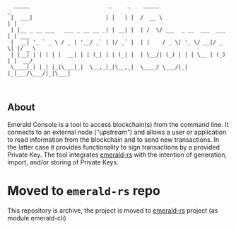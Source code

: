 ```shell

  _____                         _     _    _____                       _      
 |  ___|                       | |   | |  /  __ \                     | |     
 | |__ _ __ ___   ___ _ __ __ _| | __| |  | /  \/ ___  _ __  ___  ___ | | ___ 
 |  __| '_ ` _ \ / _ | '__/ _` | |/ _` |  | |    / _ \| '_ \/ __|/ _ \| |/ _ \
 | |__| | | | | |  __| | | (_| | | (_| |  | \__/| (_) | | | \__ | (_) | |  __/
 \____|_| |_| |_|\___|_|  \__,_|_|\__,_|  \____/ \___/|_| |_|___/\___/|_|\___|
                                                                             
                                                                             
```
## About

Emerald Console is a tool to access blockchain(s) from the command line. It connects to an 
external node (_"upstream"_) and allows a user or application to read information from the blockchain and to send new 
transactions. In the latter case it provides functionality to sign transactions by a provided Private Key. The tool 
integrates [emerald-rs](https://github.com/ETCDEVTeam/emerald-rs) with the intention of generation, import, and/or 
storing of Private Keys.

# Moved to `emerald-rs` repo

This repository is archive, the project is moved to [emerald-rs](https://github.com/ETCDEVTeam/emerald-rs) project (as module emerald-cli)